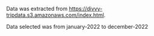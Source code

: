 Data was extracted from https://divvy-tripdata.s3.amazonaws.com/index.html.

Data selected was from january-2022 to december-2022
